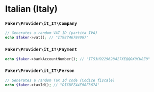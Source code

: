 # Italian (Italy)

### `Faker\Provider\it_IT\Company`

```php
// Generates a random VAT ID (partita IVA)
echo $faker->vat(); // "IT98746784967"
```

### `Faker\Provider\it_IT\Payment`

```php
echo $faker->bankAccountNumber(); // "IT53H9229628427XEQQOX0CU8Z0"
```

### `Faker\Provider\it_IT\Person`

```php
// Generates a random Tax Id code (Codice fiscale)
echo $faker->taxId(); // "DIXDPZ44E08F367A"
```
